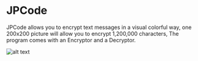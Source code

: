 # JPCode
JPCode allows you to encrypt text messages in a visual colorful way, one 200x200 picture will allow you to encrypt 1,200,000 characters, The program comes with an Encryptor and a Decryptor.

![alt text](http://jpcode.bitballoon.com/screen1.png)
